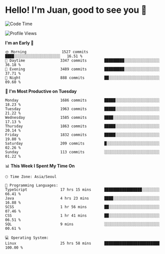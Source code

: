 # Hello! I'm Juan, good to see you 👋

<!--
**Y-k-Y/Y-k-Y** is a ✨ _special_ ✨ repository because its `README.md` (this file) appears on your GitHub profile.

Here are some ideas to get you started:

- 🔭 I’m currently working on ...
- 🌱 I’m currently learning ...
- 👯 I’m looking to collaborate on ...
- 🤔 I’m looking for help with ...
- 💬 Ask me about ...
- 📫 How to reach me: ...
- 😄 Pronouns: ...
- ⚡ Fun fact: ...
-->
<!--
![Profile views](https://gpvc.arturio.dev/Y-k-Y)

[![Omid Nikrah StackOverflow](https://github-readme-stackoverflow.vercel.app/?userID=9517076)](https://stackoverflow.com/users/9517076/i-have-10-fingers)
-->

<!--START_SECTION:waka-->
![Code Time](http://img.shields.io/badge/Code%20Time-1%2C321%20hrs%2056%20mins-blue)

![Profile Views](http://img.shields.io/badge/Profile%20Views-0-blue)

**I'm an Early 🐤** 

```text
🌞 Morning                1527 commits        ████░░░░░░░░░░░░░░░░░░░░░   16.51 % 
🌆 Daytime                3347 commits        █████████░░░░░░░░░░░░░░░░   36.18 % 
🌃 Evening                3489 commits        █████████░░░░░░░░░░░░░░░░   37.71 % 
🌙 Night                  888 commits         ██░░░░░░░░░░░░░░░░░░░░░░░   09.60 % 
```
📅 **I'm Most Productive on Tuesday** 

```text
Monday                   1686 commits        █████░░░░░░░░░░░░░░░░░░░░   18.23 % 
Tuesday                  1963 commits        █████░░░░░░░░░░░░░░░░░░░░   21.22 % 
Wednesday                1585 commits        ████░░░░░░░░░░░░░░░░░░░░░   17.13 % 
Thursday                 1863 commits        █████░░░░░░░░░░░░░░░░░░░░   20.14 % 
Friday                   1832 commits        █████░░░░░░░░░░░░░░░░░░░░   19.80 % 
Saturday                 209 commits         █░░░░░░░░░░░░░░░░░░░░░░░░   02.26 % 
Sunday                   113 commits         ░░░░░░░░░░░░░░░░░░░░░░░░░   01.22 % 
```


📊 **This Week I Spent My Time On** 

```text
🕑︎ Time Zone: Asia/Seoul

💬 Programming Languages: 
TypeScript               17 hrs 15 mins      █████████████████░░░░░░░░   66.41 % 
Java                     4 hrs 23 mins       ████░░░░░░░░░░░░░░░░░░░░░   16.88 % 
SCSS                     1 hr 56 mins        ██░░░░░░░░░░░░░░░░░░░░░░░   07.46 % 
CSS                      1 hr 41 mins        ██░░░░░░░░░░░░░░░░░░░░░░░   06.51 % 
SQL                      9 mins              ░░░░░░░░░░░░░░░░░░░░░░░░░   00.61 % 

💻 Operating System: 
Linux                    25 hrs 58 mins      █████████████████████████   100.00 % 
```


<!--END_SECTION:waka-->
